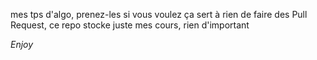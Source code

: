 

mes tps d'algo, prenez-les si vous voulez
ça sert à rien de faire des Pull Request, ce repo stocke juste mes cours, rien d'important

*Enjoy*
